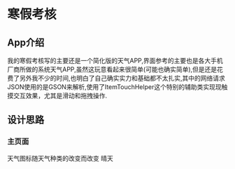 # 寒假考核
## App介绍
我的寒假考核写的主要还是一个简化版的天气APP,界面参考的主要也是各大手机厂商所做的系统天气APP,虽然这玩意看起来很简单(可能也确实简单),但是还是花费了另外我不少的时间,也明白了自己确实实力和基础都不太扎实,其中的网络请求JSON使用的是GSON来解析,使用了ItemTouchHelper这个特别的辅助类实现现触摸交互效果，尤其是滑动和拖拽操作.
## 设计思路
### 主页面
天气图标随天气种类的改变而改变
晴天

